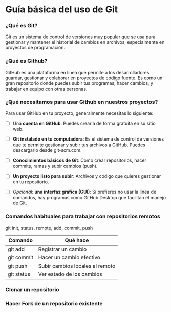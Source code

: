 # Guía básica del uso de Git

### ¿Qué es Git?
Git es un sistema de control de versiones muy popular que se usa para gestionar y mantener el historial de cambios en archivos, especialmente en proyectos de programación.

### ¿Qué es Github?
GitHub es una plataforma en línea que permite a los desarrolladores guardar, gestionar y colaborar en proyectos de código fuente. Es como un gran repositorio donde puedes subir tus programas, hacer cambios, y trabajar en equipo con otras personas.

### ¿Qué necesitamos para usar Github en nuestros proyectos?
Para usar GitHub en tu proyecto, generalmente necesitas lo siguiente:
- [ ] Una **cuenta en GitHub**: Puedes crearla de forma gratuita en su sitio web.
- [ ] **Git instalado en tu computadora**: Es el sistema de control de versiones que te permite gestionar y subir tus archivos a GitHub. Puedes descargarlo desde git-scm.com.
- [ ] **Conocimientos básicos de Git**: Como crear repositorios, hacer commits, ramas y subir cambios (push).
- [ ] **Un proyecto listo para subir**: Archivos y código que quieres gestionar en tu repositorio.
- [ ] *Opcional*: **una interfaz gráfica (GUI)**: Si prefieres no usar la línea de comandos, hay programas como GitHub Desktop que facilitan el manejo de Git.

  
### Comandos habituales para trabajar con repositorios remotos
git init, status, remote, add, commit, push

| Comando    | Qué hace                        |
|------------|---------------------------------|
| git add    | Registrar un cambio             |
| git commit | Hacer un cambio efectivo        |
| git push   | Subir cambios locales al remoto |
| git status | Ver estado de los cambios       |

### Clonar un repositorio



### Hacer Fork de un repositorio existente

